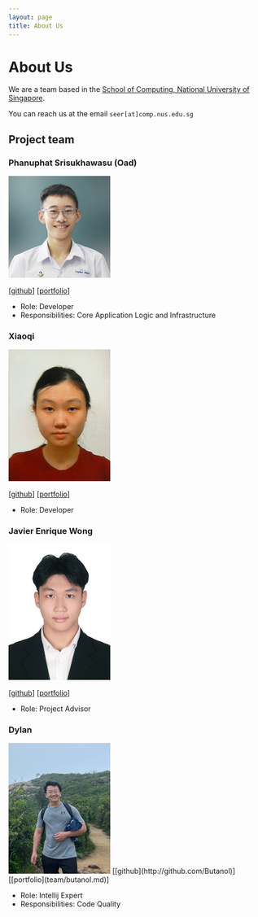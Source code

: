 ```yaml
---
layout: page
title: About Us
---
```

# About Us

We are a team based in the [School of Computing, National University of Singapore](https://www.comp.nus.edu.sg).

You can reach us at the email `seer[at]comp.nus.edu.sg`

## Project team

### Phanuphat Srisukhawasu (Oad)

<img src="images/oadultradeepfield.png" width="200px">

[[github](http://github.com/oadultradeepfield)]
[[portfolio](team/oadultradeepfield.md)]

* Role: Developer
* Responsibilities: Core Application Logic and Infrastructure

### Xiaoqi

<img src="images/xiaoqi01010.png" width="200px">

[[github](https://github.com/xiaoqi01010)]
[[portfolio](team/xiaoqi01010.md)]

* Role: Developer

### Javier Enrique Wong

<img src="images/jav65.png" width="200px">

[[github](https://github.com/jav65)]
[[portfolio](team/jav65.md)]

* Role: Project Advisor

### Dylan

<img src="images/butanol.png" width="200px">
[[github](http://github.com/Butanol)] [[portfolio](team/butanol.md)]

* Role: Intellij Expert
* Responsibilities: Code Quality
